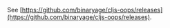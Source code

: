 See [https://github.com/binaryage/cljs-oops/releases](https://github.com/binaryage/cljs-oops/releases).